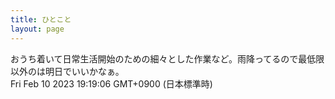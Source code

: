 ```yaml
---
title: ひとこと
layout: page
---
```

<div class="box" dt="1676024346109">
  おうち着いて日常生活開始のための細々とした作業など。雨降ってるので最低限以外のは明日でいいかなぁ。
  <div class="content is-small">Fri Feb 10 2023 19:19:06 GMT+0900 (日本標準時)</div>
</div>